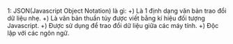 1: JSON(Javascript Object Notation) là gì:
+) Là 1 định dạng văn bản trao đổi dữ liệu nhẹ.
+) Là văn bản thuần túy được viết bằng kí hiệu đối tượng Javascript.
+) Được sử dụng để trao đổi dữ liệu giữa các máy tính.
+) Độc lập với các ngôn ngữ.